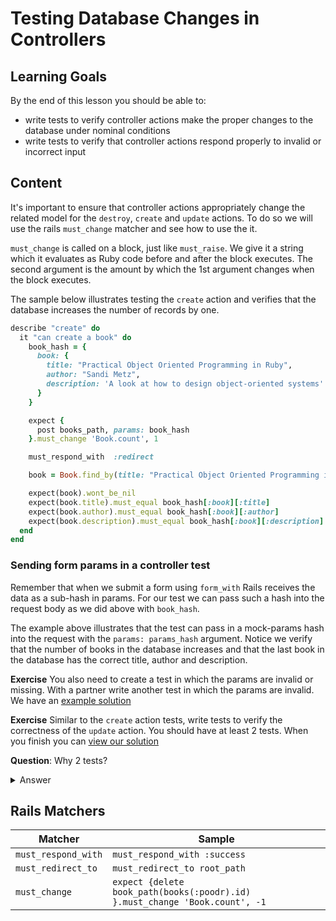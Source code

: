 # Testing Database Changes in Controllers

## Learning Goals

By the end of this lesson you should be able to:

- write tests to verify controller actions make the proper changes to the database under nominal conditions
- write tests to verify that controller actions respond properly to invalid or incorrect input

## Content

It's important to ensure that controller actions appropriately change the related model for the `destroy`, `create` and `update` actions.  To do so we will use the rails `must_change` matcher and see how to use the it.

`must_change` is called on a block, just like `must_raise`.  We give it a string which it evaluates as Ruby code before and after the block executes.  The second argument is the amount by which the 1st argument changes when the block executes.  

The sample below illustrates testing the `create` action and verifies that the database increases the number of records by one.

```ruby
describe "create" do
  it "can create a book" do
    book_hash = {
      book: {
        title: "Practical Object Oriented Programming in Ruby",
        author: "Sandi Metz",
        description: 'A look at how to design object-oriented systems'
      }
    }

    expect {
      post books_path, params: book_hash
    }.must_change 'Book.count', 1

    must_respond_with  :redirect

    book = Book.find_by(title: "Practical Object Oriented Programming in Ruby")

    expect(book).wont_be_nil
    expect(book.title).must_equal book_hash[:book][:title]
    expect(book.author).must_equal book_hash[:book][:author]
    expect(book.description).must_equal book_hash[:book][:description]
  end
end
```

### Sending form params in a controller test

Remember that when we submit a form using `form_with` Rails receives the data as a sub-hash in params.  For our test we can pass such a hash into the request body as we did above with `book_hash`.

The example above illustrates that the test can pass in a mock-params hash into the request with the `params: params_hash` argument.  Notice we verify that the number of books in the database increases and that the last book in the database has the correct title, author and description.

**Exercise** You also need to create a test in which the params are invalid or missing.  With a partner write another test in which the params are invalid.  We have an [example solution](code_samples/create_controller_test.rb)

**Exercise** Similar to the `create` action tests, write tests to verify the correctness of the `update` action.  You should have at least 2 tests. When you finish you can [view our solution](./code_samples/update_controller_test.rb)

**Question**: Why 2 tests?

<details>
  <summary>
    Answer
  </summary>
  Your tests should check for a valid update, and an update to a nonexistant Book.
</details>

## Rails Matchers

|   Matcher	|   Sample	|
|---	|---	|
|   `must_respond_with`	|   `must_respond_with :success`	|
|   `must_redirect_to`	|   `must_redirect_to root_path`	|
|   `must_change`	|   `expect {delete book_path(books(:poodr).id) }.must_change 'Book.count', -1`	|